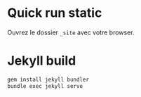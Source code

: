 # Quick run static

Ouvrez le dossier `_site` avec votre browser.

# Jekyll build

```bash
gem install jekyll bundler
bundle exec jekyll serve
```